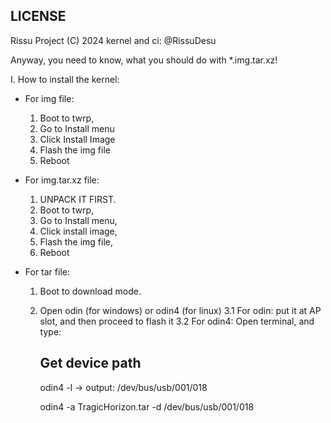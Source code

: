 LICENSE
-------
Rissu Project (C) 2024
kernel and ci: @RissuDesu

Anyway, you need to know, what you should do with *.img.tar.xz!

I. How to install the kernel:
- For img file:
	1. Boot to twrp,
	2. Go to Install menu
	3. Click Install Image
	4. Flash the img file
	5. Reboot

- For img.tar.xz file:
	1. UNPACK IT FIRST.
	2. Boot to twrp,
	3. Go to Install menu,
	4. Click install image,
	5. Flash the img file,
	6. Reboot

- For tar file:
	1. Boot to download mode.
	2. Open odin (for windows) or odin4 (for linux)
	3.1 For odin: put it at AP slot, and then proceed to flash it
	3.2 For odin4: Open terminal, and type:
		
		## Get device path
		odin4 -l
		-> output: /dev/bus/usb/001/018
		
		odin4 -a TragicHorizon.tar -d /dev/bus/usb/001/018

